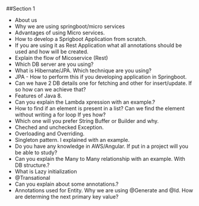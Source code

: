 ##Section 1
* About us
* Why we are using springboot/micro services
* Advantages of using Micro services. 
* How to develop a Sprigboot Application from scratch. 
* If you are using it as Rest Application what all annotations should be used and how will be created. 
* Explain the flow of Micoservice (Rest) 
* Which DB server are you using? 
* What is Hibernate/JPA. Which technique are you using? 
* JPA - How to perform this if you developing application in Springboot. 
* Can we have 2 DB details one for fetching and other for insert/update. If so how can we achieve that? 
* Features of Java 8.
* Can you explain the Lambda xpression with an example.?
* How to find if an element is present in a list?  Can we find the element without writing a for loop If yes how? 
* Which one will you prefer String Buffer or Builder and why. 
* Cheched and unchecked Exception. 
* Overloading and Overriding. 
* Singleton pattern. I explained with an example. 
* Do you have any knowledge in AWS/Angular. If put in a project will you be able to study? 
* Can you explain the Many to Many relationship with an example. With DB structure.? 
* What is Lazy initialization
* @Transational
* Can you explain about some annotations.? 
* Annotations used for Entity. Why we are using @Generate and @Id. How are determing the next primary key value?